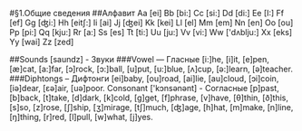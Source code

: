 #§1.Общие сведения
##Алфавит
Aa [ei] Bb [bi:] Cc [si:] Dd [di:] Ee [I:] Ff [ef] Gg [ʤi:] Hh [eitʃ:] Ii [ai] Jj [ʤei] Kk [kei] Ll [el] Mm [em] Nn [en] Oo [ou] Pp [pi:] Qq [kju:] Rr [a:] Ss [es] Tt [ti:] Uu [ju:] Vv [vi:] Ww ['dʌblju:] Xx [eks] Yy [wai] Zz [zed]

##Sounds [saundz] - Звуки
###Vowel — Гласные
[i:]he, [i]it,  [e]pen, [æ]cat, [a:]far, [ɔ]rock, [ɔ:]ball, [u]put, [u:]blue, [ʌ]cup, [ə:]learn,  [ə]teacher.
###Diphtongs – Дифтонги
[ei]baby, [ou]road, [ai]lie, [au]cloud, [ɔi]coin, [iə]dear, [ɛə]air, [uə]poor.
Consonant ['kɔnsənənt] - Согласные
[p]past, [b]back, [t]take, [d]dark, [k]cold, [g]get, [f]phrase, [v]have, [θ]thin, [ð]this, [s]so, [z]rose, [ʃ]ship, [ʒ]mirage, [tʃ]much, [ʤ]age, [h]hat, [m]make, [n]line, [ŋ]thing, [r]red, [l]pull, [w]what, [j]yes.
